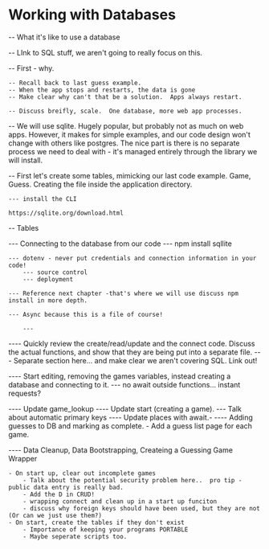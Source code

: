 # Working with Databases

-- What it's like to use a database

-- LInk to SQL stuff, we aren't going to really focus on this.

-- First - why.

    -- Recall back to last guess example.  
    -- When the app stops and restarts, the data is gone
    -- Make clear why can't that be a solution.  Apps always restart.

    -- Discuss breifly, scale.  One database, more web app processes.

-- We will use sqlite.  Hugely popular, but probably not as much on web apps.  However, it makes for simple examples, and our code design won't change with others like postgres.  The nice part is there is no separate process we need to deal with - it's managed entirely through the library we will install.

-- First let's create some tables, mimicking our last code example.  Game, Guess.  Creating the file inside the application directory. 

    --- install the CLI

    https://sqlite.org/download.html


   -- Tables


--- Connecting to the database from our code
    --- npm install sqllite

    --- dotenv - never put credentials and connection information in your code!
        --- source control
        --- deployment

    --- Reference next chapter -that's where we will use discuss npm install in more depth.

    --- Async because this is a file of course!

        --- 

---- Quickly review the create/read/update and the connect code.  Discuss the actual functions, and show that they are being put into a separate file.
    --- Separate section here... and make clear we aren't covering SQL.  Link out!

---- Start editing, removing the games variables, instead creating a database and connecting to it.
        --- no await outside functions... instant requests?

---- Update game_lookup
---- Update start (creating a game).
     --- Talk about automatic primary keys
---- Update places with await.-
---- Adding guesses to DB and marking as complete.
    - Add a guess list page for each game.


---- Data Cleanup, Data Bootstrapping, Createing a Guessing Game Wrapper

    - On start up, clear out incomplete games
        - Talk about the potential security problem here..  pro tip - public data entry is really bad.
        - Add the D in CRUD!
        - wrapping connect and clean up in a start up funciton
        - discuss why foreign keys should have been used, but they are not (Or can we just use them?)
    - On start, create the tables if they don't exist
        - Importance of keeping your programs PORTABLE
        - Maybe seperate scripts too.